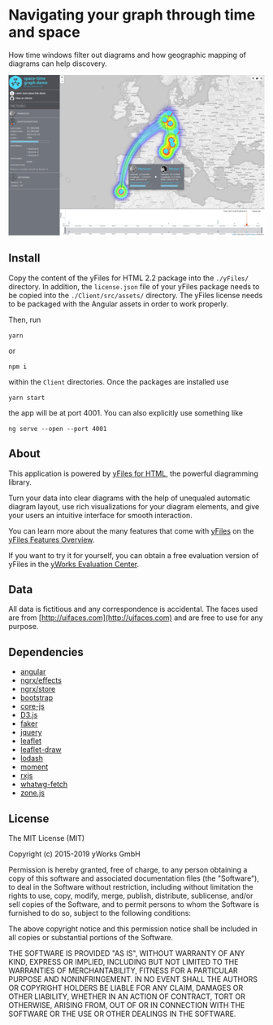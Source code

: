 # Navigating your graph through time and space

How time windows filter out diagrams and how geographic mapping of diagrams can help discovery.

![screenshot](spacetime.png)

## Install

Copy the content of the yFiles for HTML 2.2 package into the `./yFiles/` directory. In addition, the `license.json` file 
of your yFiles package needs to be copied into the `./Client/src/assets/` directory. The yFiles license needs to be packaged with the Angular assets in order to work properly.

Then, run 

    yarn
    
or 

    npm i
    
within the `Client` directories. Once the packages are installed use

    yarn start
    
the app will be at port 4001. You can also explicitly use something like

    ng serve --open --port 4001
        
## About

This application is powered by [yFiles for HTML](https://www.yworks.com/products/yfiles-for-html), the powerful 
diagramming library.

Turn your data into clear diagrams with the help of unequaled automatic diagram layout, use rich visualizations for your 
diagram elements, and give your users an intuitive interface for smooth interaction.

You can learn more about the many features that come with [yFiles](https://www.yworks.com/products/yfiles)
on the [yFiles Features Overview](https://www.yworks.com/products/yfiles/features).

If you want to try it for yourself, you can obtain a free evaluation version of yFiles in the 
[yWorks Evaluation Center](https://my.yworks.com/signup?product=YFILES_HTML_EVAL).
 

## Data

All data is fictitious and any correspondence is accidental. The faces used are from [http://uifaces.com](http://uifaces.com) and are free to use for any purpose.

## Dependencies
* [angular](https://github.com/angular/angular)
* [ngrx/effects](https://github.com/ngrx/effects)
* [ngrx/store](https://github.com/ngrx/platform)
* [bootstrap](https://github.com/twbs/bootstrap)
* [core-js](https://github.com/zloirock/core-js)
* [D3.js](https://github.com/d3/d3)
* [faker](https://github.com/Marak/Faker.js)
* [jquery](https://github.com/jquery/jquery)
* [leaflet](https://github.com/Leaflet/Leaflet)
* [leaflet-draw](https://github.com/Leaflet/Leaflet.draw)
* [lodash](https://github.com/lodash/lodash)
* [moment](https://github.com/moment/moment)
* [rxjs](https://github.com/reactivex/rxjs)
* [whatwg-fetch](https://github.com/github/fetch)
* [zone.js](https://github.com/angular/zone.js)


## License
The MIT License (MIT)

Copyright (c) 2015-2019 yWorks GmbH

Permission is hereby granted, free of charge, to any person obtaining a copy of this software and associated documentation files (the "Software"), to deal in the Software without restriction, including without limitation the rights to use, copy, modify, merge, publish, distribute, sublicense, and/or sell copies of the Software, and to permit persons to whom the Software is furnished to do so, subject to the following conditions:

The above copyright notice and this permission notice shall be included in all copies or substantial portions of the Software.

THE SOFTWARE IS PROVIDED "AS IS", WITHOUT WARRANTY OF ANY KIND, EXPRESS OR IMPLIED, INCLUDING BUT NOT LIMITED TO THE WARRANTIES OF MERCHANTABILITY, FITNESS FOR A PARTICULAR PURPOSE AND NONINFRINGEMENT. IN NO EVENT SHALL THE AUTHORS OR COPYRIGHT HOLDERS BE LIABLE FOR ANY CLAIM, DAMAGES OR OTHER LIABILITY, WHETHER IN AN ACTION OF CONTRACT, TORT OR OTHERWISE, ARISING FROM, OUT OF OR IN CONNECTION WITH THE SOFTWARE OR THE USE OR OTHER DEALINGS IN THE SOFTWARE.
